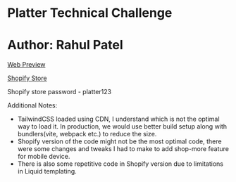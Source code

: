 # Platter Technical Challenge
# Author: Rahul Patel
[Web Preview](https://rahulpatel596.github.io/platter-tech-challenge/)

[Shopify Store](https://iq9eqf-xf.myshopify.com/)

Shopify store password - platter123

Additional Notes:
- TailwindCSS loaded using CDN, I understand which is not the optimal way to load it. In production, we would use better build setup along with bundlers(vite, webpack etc.) to reduce the size.
- Shopify version of the code might not be the most optimal code, there were some changes and tweaks I had to make to add shop-more feature for mobile device.
- There is also some repetitive code in Shopify version due to limitations in Liquid templating.
  
